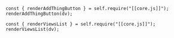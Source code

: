 ```dataviewjs
const { renderAddThingButton } = self.require("[[core.js]]");
renderAddThingButton(dv);
```

```dataviewjs
const { renderViewsList } = self.require("[[core.js]]");
renderViewsList(dv);
```
